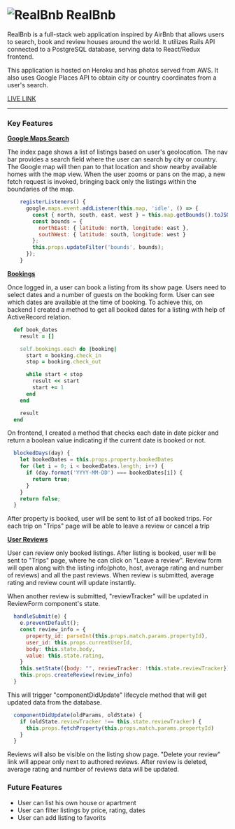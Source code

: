 # ![](https://cdn.iconscout.com/icon/free/png-48/airbnb-11-722672.png "RealBnb") RealBnb

RealBnb is a full-stack web application inspired by AirBnb that allows users to search, book and review houses around the world. It utilizes Rails API connected to a PostgreSQL database, serving data to React/Redux frontend.

This application is hosted on Heroku and has photos served from AWS. It also uses Google Places API to obtain city or country coordinates from a user's search.


[LIVE LINK](https://realbnb.herokuapp.com/ "RealBnB")

---

<h3>Key Features</h3>

<p style="text-decoration: underline"><b>Google Maps Search</b></p>

<p>The index page shows a list of listings based on user's geolocation. The nav bar provides a search field where the user can search by city or country. The Google map will then pan to that location and show nearby available homes with the map view. When the user zooms or pans on the map, a new fetch request is invoked, bringing back only the listings within the boundaries of the map.</p>

```javascript
    registerListeners() {
      google.maps.event.addListener(this.map, 'idle', () => {
        const { north, south, east, west } = this.map.getBounds().toJSON();
        const bounds = {
          northEast: { latitude: north, longitude: east },
          southWest: { latitude: south, longitude: west }
        };
        this.props.updateFilter('bounds', bounds);
      });
    }
```

<p style="text-decoration: underline"><b>Bookings</b></p>
<p>Once logged in, a user can book a listing from its show page. Users need to select dates and a number of guests on the booking form. User can see which dates are available at the time of booking. To achieve this, on backend I created a method to get all booked dates for a listing with help of ActiveRecord relation.</p>

```ruby
  def book_dates
    result = []

    self.bookings.each do |booking|
      start = booking.check_in
      stop = booking.check_out

      while start < stop
        result << start
        start += 1
      end
    end

    result
  end
  ```

<p>On frontend, I created a method that checks each date in date picker and return a boolean value indicating if the current date is booked or not.</p>

```javascript
  blockedDays(day) {
    let bookedDates = this.props.property.bookedDates
    for (let i = 0; i < bookedDates.length; i++) {
      if (day.format('YYYY-MM-DD') === bookedDates[i]) {
        return true;
      }
    }
    return false;
  }
```

<p>After property is booked, user will be sent to list of all booked trips. For each trip on "Trips" page will be able to leave a review or cancel a trip</p>


<p style="text-decoration: underline"><b>User Reviews</b></p>
<p>User can review only booked listings. After listing is booked, user will be sent to "Trips" page, where he can click on "Leave a review". Review form will open along with the listing info(photo, host, average rating and number of reviews) and all the past reviews. When review is submitted, average rating and review count will update instantly.
<p>When another review is submitted, "reviewTracker" will be updated in ReviewForm component's state. </p>

```javascript
  handleSubmit(e) {
    e.preventDefault();
    const review_info = {
      property_id: parseInt(this.props.match.params.propertyId),
      user_id: this.props.currentUserId,
      body: this.state.body,
      value: this.state.rating,
    }
    this.setState({body: "", reviewTracker: !this.state.reviewTracker})
    this.props.createReview(review_info)
  }
```

<p>This will trigger "componentDidUpdate" lifecycle method that will get updated data from the database.</p>

```javascript
  componentDidUpdate(oldParams, oldState) {
    if (oldState.reviewTracker !== this.state.reviewTracker) {
      this.props.fetchProperty(this.props.match.params.propertyId)
    }
  }
```
 Reviews will also be visible on the listing show page. "Delete your review" link will appear only next to authored reviews. After review is deleted, average rating and number of reviews data will be updated.</p>


<h3>Future Features</h3>
<ul>
   <li>User can list his own house or apartment</li> 
   <li>User can filter listings by price, rating, dates</li>
   <li>User can add listing to favorits</li>
</ul>